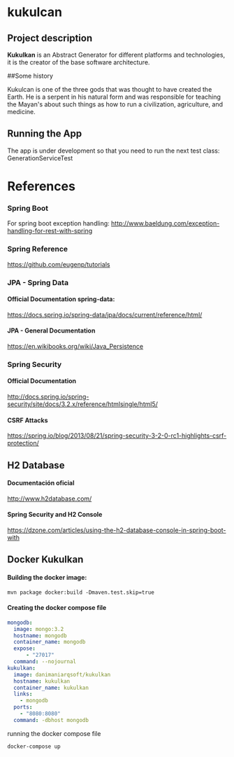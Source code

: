 # kukulcan

## Project description

**Kukulkan** is an Abstract Generator for different platforms and technologies, it is the creator of the base software architecture.

##Some history

Kukulcan is one of the three gods that was thought to have created the Earth. He is a serpent in his natural form and was responsible for teaching the Mayan's about such things as how to run a civilization, agriculture, and medicine.

## Running the App

The app is under development so that you need to run the next test class: GenerationServiceTest

# References

### Spring Boot
For spring boot exception handling:
http://www.baeldung.com/exception-handling-for-rest-with-spring

### Spring Reference
https://github.com/eugenp/tutorials

### JPA - Spring Data
#### Official Documentation **spring-data:**
https://docs.spring.io/spring-data/jpa/docs/current/reference/html/

#### JPA - General Documentation
https://en.wikibooks.org/wiki/Java_Persistence

### Spring Security
#### Official Documentation
http://docs.spring.io/spring-security/site/docs/3.2.x/reference/htmlsingle/html5/

#### CSRF Attacks
https://spring.io/blog/2013/08/21/spring-security-3-2-0-rc1-highlights-csrf-protection/

## H2 Database
#### Documentación oficial
http://www.h2database.com/

#### Spring Security and H2 Console
https://dzone.com/articles/using-the-h2-database-console-in-spring-boot-with


## Docker Kukulkan

#### Building the docker image:

```
mvn package docker:build -Dmaven.test.skip=true
```

#### Creating the docker compose file


```yml
mongodb:
  image: mongo:3.2
  hostname: mongodb
  container_name: mongodb
  expose:
      - "27017"
  command: --nojournal
kukulkan:
  image: danimaniarqsoft/kukulkan
  hostname: kukulkan
  container_name: kukulkan
  links:
    - mongodb
  ports:
    - "8080:8080"
  command: -dbhost mongodb
```

running the docker compose file

```bash
docker-compose up
```

